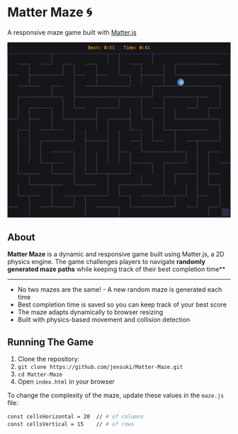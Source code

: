 # Matter Maze 🌀
A responsive maze game built with [Matter.js](https://brm.io/matter-js/)

![Matter Maze Gameplay](assets/matter_maze.gif)

## About
**Matter Maze** is a dynamic and responsive game built using Matter.js, a 2D physics engine. The game challenges players to navigate **randomly generated maze paths** while keeping track of their best completion time**

---
- No two mazes are the same! - A new random maze is generated each time
- Best completion time is saved so you can keep track of your best score
- The maze adapts dynamically to browser resizing
- Built with physics-based movement and collision detection

## Running The Game
1. Clone the repository:
2. ```git clone https://github.com/jensuki/Matter-Maze.git ```
3. ```cd Matter-Maze```
4. Open `index.html` in your browser


To change the complexity of the maze, update these values in the `maze.js` file:
```sh
const cellsHorizontal = 20  // # of columns
const cellsVertical = 15    // # of rows
 ```